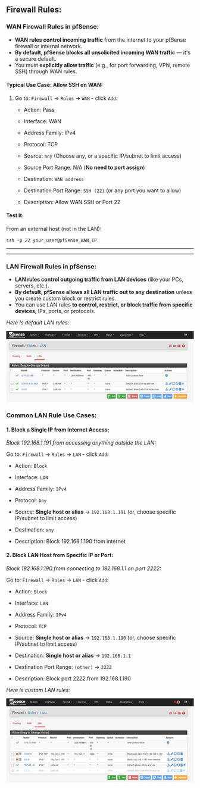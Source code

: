 ## Firewall Rules:

### WAN Firewall Rules in pfSense:

- **WAN rules control incoming traffic** from the internet to your pfSense firewall or internal network.
- **By default, pfSense blocks all unsolicited incoming WAN traffic** — it's a secure default.
- You must **explicitly allow traffic** (e.g., for port forwarding, VPN, remote SSH) through WAN rules.


#### Typical Use Case: Allow SSH on WAN:

1. Go to: `Firewall` → `Rules` → `WAN` - click `Add`: 
    - Action: Pass
    - Interface: WAN
    - Address Family: IPv4
    - Protocol:	TCP

    - Source: `any`	(Choose any, or a specific IP/subnet to limit access)
    - Source Port Range: N/A (**No need to port assign**)
    
    - Destination:	`WAN address` 
    - Destination Port Range: `SSH (22)`  (or any port you want to allow)
    - Description:	Allow WAN SSH or Port 22



#### Test It:

From an external host (not in the LAN):
```
ssh -p 22 your_user@pfSense_WAN_IP
```



---
---



### LAN Firewall Rules in pfSense:

- **LAN rules control outgoing traffic from LAN devices** (like your PCs, servers, etc.).
- **By default, pfSense allows all LAN traffic out to any destination** unless you create custom block or restrict rules.
- You can use LAN rules **to control, restrict, or block traffic from specific devices**, IPs, ports, or protocols.



_Here is default LAN rules:_

![alt text](./1.LAN-default-rule.png)



### Common LAN Rule Use Cases:

#### 1. Block a Single IP from Internet Access:

_Block 192.168.1.191 from accessing anything outside the LAN:_

Go to: `Firewall` → `Rules` → `LAN` - click `Add`: 
- Action: `Block`
- Interface: `LAN`
- Address Family: `IPv4`
- Protocol:	`Any`

- Source: **Single host or alias** → `192.168.1.191`	(or, choose specific IP/subnet to limit access)
    
- Destination: `any` 

- Description:	Block 192.168.1.190 from internet




#### 2. Block LAN Host from Specific IP or Port:

_Block 192.168.1.190 from connecting to 192.168.1.1 on port 2222:_

Go to: `Firewall` → `Rules` → `LAN` - click `Add`: 
- Action: `Block`
- Interface: `LAN`
- Address Family: `IPv4`
- Protocol:	`TCP`

- Source: **Single host or alias** → `192.168.1.190`	(or, choose specific IP/subnet to limit access)
    
- Destination:	**Single host or alias** → `192.168.1.1`
- Destination Port Range: `(other)` → `2222`

- Description: Block port 2222 from 192.168.1.190



_Here is custom LAN rules:_

![alt text](./2.png)




